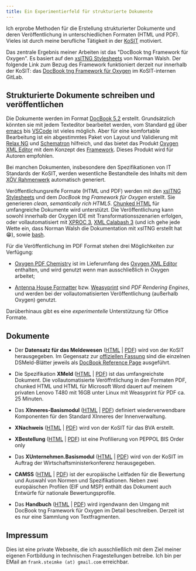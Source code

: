 ```yaml
---
title: Ein Experimentierfeld für strukturierte Dokumente
---
```


Ich erprobe Methoden für die Erstellung strukturierter Dokumente und
deren Veröffentlichung in unterschiedlichen Formaten (HTML und PDF).
Vieles ist durch meine berufliche Tätigkeit in der
[KoSIT](https://www.xoev.de) motiviert.

Das zentrale Ergebnis meiner Arbeiten ist das "DocBook tng Framework
für Oxygen". Es basiert auf den [xslTNG
Stylesheets](https://xsltng.docbook.org/) von Norman Walsh. Der
folgende Link zum Bezug des Framework funktioniert derzeit nur
innerhalb der KoSIT: das [DocBook tng Framework für
Oxygen](https://projekte.kosit.org/steimke/xsltng-kosit/) im
KoSIT-internen GitLab.

## Strukturierte Dokumente schreiben und veröffentlichen

Die Dokumente werden im Format [DocBook
5.2](https://tdg.docbook.org/tdg/5.2/) erstellt. Grundsätzlich könnten
sie mit jedem Texteditor bearbeitet werden, vom Standard
[ed](https://www.gnu.org/fun/jokes/ed-msg.html) über
[emacs](https://www.gnu.org/software/emacs/manual/html_mono/nxml-mode.html)
bis [VSCode](https://en.wikipedia.org/wiki/Visual_Studio_Code) ist
vieles möglich. Aber für eine komfortable Bearbeitung ist ein
abgestimmtes Paket von Layout und Validierung mit [Relax
NG](https://de.wikipedia.org/wiki/RELAX_NG) und
[Schematron](https://www.schematron.com/) hilfreich, und das bietet
das Produkt [Oxygen XML
Editor](https://www.oxygenxml.com/xml_editor.html) mit dem Konzept des
[Framework](https://www.oxygenxml.com/doc/versions/25.1/ug-editor/glossary/framework.html). Dieses
Produkt wird für Autoren empfohlen.

Bei manchen Dokumenten, insbesondere den Spezifikationen von IT
Standards der KoSIT, werden wesentliche Bestandteile des Inhalts mit
dem [XÖV
Rahmenwerk](https://www.xoev.de/xoev/xoev-produkte/xoev-handbuch-5060)
automatisch generiert.

Veröffentlichungsreife Formate (HTML und PDF) werden mit den [xslTNG
Stylesheets](https://xsltng.docbook.org/) und dem *DocBook tng
Framework für Oxygen* erstellt.  Sie generieren *clean, semantically
rich HTML5*.  [Chunked
HTML](https://xsltng.docbook.org/guide/2.1.9/ch-using#chunking) für
umfangreiche Dokumente wird unterstützt. Die Veröffentlichung kann
sowohl innerhalb der Oxygen IDE mit Transformationsszenarien erfolgen,
oder vollautomatisiert mit [XPROC 3](https://xproc.org/), [XML
Calabash 3](https://docs.xmlcalabash.com/) (und ich gehe jede Wette
ein, dass Norman Walsh die Dokumentation mit xslTNG erstellt hat
&#x1F601;), sowie [bash](https://de.wikipedia.org/wiki/Bash_(Shell)).

Für die Veröffentlichung im PDF Format stehen drei Möglichkeiten zur
Verfügung:

* [Oxygen PDF
  Chemistry](https://www.oxygenxml.com/chemistry-html-to-pdf-converter.html)
  ist im Lieferumfang des [Oxygen XML
  Editor](https://www.oxygenxml.com/xml_editor.html) enthalten, und
  wird genutzt wenn man ausschließlich in Oxygen arbeitet;

* [Antenna House Formatter](https://www.antennahouse.com/formatter-v7)
  bzw. [Weasyprint](https://weasyprint.org) sind *PDF Rendering
  Engines*, und werden bei der vollautomatisierten Veröffentlichung
  (außerhalb Oxygen) genutzt.

Darüberhinaus gibt es eine *experimentelle* Unterstützung für Office Formate.

## Dokumente

- Der **Datensatz für das Meldewesen** ([HTML](dsmeld/index.html) |
  [PDF](dsmeld/dsmeld.pdf)) wird von der KoSIT herausgegeben. Im
  Gegensatz zur [offiziellen
  Fassung](https://www1.osci.de/meldewesen/dsmeld-13316) sind die
  einzelnen DSMeld-Blätter jeweils als [DocBook Reference
  Page](https://tdg.docbook.org/tdg/5.2/ch02#making-refentry)
  ausgeführt.
  
- Die Spezifikation **XMeld** ([HTML](xmeld/index.html) |
  [PDF](xmeld/xmeld-34.pdf)) ist das umfangreichste Dokument. Die
  vollautomatisierte Veröffntlichung in den Formaten PDF, chunked HTML
  und HTML für Microsoft Word dauert auf meinem privaten Lenovo T480
  mit 16GB unter Linux mit Weasyprint für PDF ca. 25 Minuten.

- Das **XInneres-Basismodul** ([HTML](basismodul/index.html) |
  [PDF](basismodul/xinneres.pdf)) definiert wiederverwendbare
  Komponenten für den Standard XInneres der Innenverwaltung.
  
- **XNachweis** ([HTML](xnachweis/index.html) |
  [PDF](xnachweis/spezifikation.pdf)) wird von der KoSIT für das BVA
  erstellt.
  
- **XBestellung** ([HTML](xbestellung/index.html) |
  [PDF](xbestellung/xbestellung.pdf)) ist eine Profilierung von PEPPOL
  BIS Order only
  
- Das **XUnternehmen.Basismodul** ([HTML](xunternehmen/index.html) |
  [PDF](xunternehmen/xu-basismodul.pdf)) wird von der KoSIT
  im Auftrag der Wirtschaftsministerkonferenz herausgegeben.
  
- **CAMSS** ([HTML](camss/index.html) | [PDF](camss/camss-de.pdf)) ist
  der europäische Leitfaden für die Bewertung und Auswahl von Normen
  und Spezifikationen. Neben zwei europäischen Profilen (EIF und MSP)
  enthält das Dokument auch Entwürfe für nationale Bewertungsprofile.

- Das **Handbuch** ([HTML](handbuch/index.html) |
  [PDF](handbuch/handbuch.pdf)) wird irgendwann den Umgang mit DocBook
  tng Framework für Oxygen im Detail beschreiben. Derzeit ist es nur
  eine Sammlung von Textfragmenten.

## Impressum
Dies ist eine private Webseite, die ich ausschließlich mit dem Ziel
meiner eigenen Fortbildung in technischen Fragestellungen
betreibe. Ich bin per EMail an `frank.steimke (at) gmail.com`
erreichbar.
